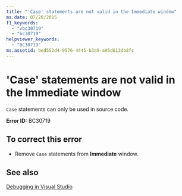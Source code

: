 ```yaml
---
title: "'Case' statements are not valid in the Immediate window"
ms.date: 07/20/2015
f1_keywords: 
  - "vbc30719"
  - "bc30719"
helpviewer_keywords: 
  - "BC30719"
ms.assetid: bed552d4-9576-4445-b3a9-a95d613db8fc
---
```

# 'Case' statements are not valid in the Immediate window
`Case` statements can only be used in source code.  
  
 **Error ID:** BC30719  
  
## To correct this error  
  
-   Remove `Case` statements from **Immediate** window.  
  
## See also
 [Debugging in Visual Studio](/visualstudio/debugger/debugging-in-visual-studio)
